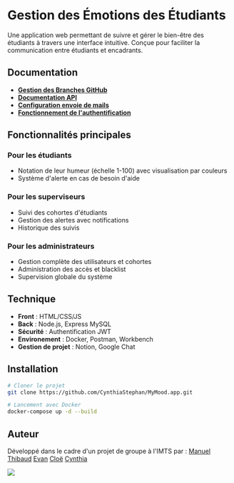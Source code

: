 # Gestion des Émotions des Étudiants

Une application web permettant de suivre et gérer le bien-être des étudiants à travers une interface intuitive. Conçue pour faciliter la communication entre étudiants et encadrants.

## Documentation 

* **[Gestion des Branches GitHub](./doc/Guidelines.md)**
* **[Documentation API](./doc/API.md)**
* **[Configuration envoie de mails](./doc/ConfigurationMail.md)**
* **[Fonctionnement de l'authentification](./doc/Authentication.md)**

## Fonctionnalités principales

### Pour les étudiants
- Notation de leur humeur (échelle 1-100) avec visualisation par couleurs
- Système d'alerte en cas de besoin d'aide

### Pour les superviseurs
- Suivi des cohortes d'étudiants
- Gestion des alertes avec notifications
- Historique des suivis

### Pour les administrateurs
- Gestion complète des utilisateurs et cohortes
- Administration des accès et blacklist
- Supervision globale du système

## Technique

- **Front** : HTML/CSS/JS
- **Back** : Node.js, Express MySQL
- **Sécurité** : Authentification JWT
- **Environement** : Docker, Postman, Workbench
- **Gestion de projet** : Notion, Google Chat

## Installation

```bash
# Cloner le projet
git clone https://github.com/CynthiaStephan/MyMood.app.git

# Lancement avec Docker
docker-compose up -d --build
```


## Auteur

Développé dans le cadre d'un projet de groupe à l'IMTS par : 
  [Manuel](https://github.com/Sir-Nunul)
  [Thibaud](https://github.com/PhysicxG)
  [Evan](https://github.com/EvanBenyahiaNorves)
  [Cloë](https://github.com/LyliYoune)
  [Cynthia](https://github.com/CynthiaStephan)

<a href="https://github.com/CynthiaStephan/MyMood.app/graphs/contributors">
  <img src="https://contrib.rocks/image?repo=CynthiaStephan/MyMood.app" />
</a>

